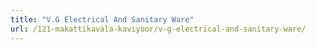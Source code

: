 ```yaml
---
title: "V.G Electrical And Sanitary Ware"
url: /121-makattikavala-kaviyoor/v-g-electrical-and-sanitary-ware/
---
```

